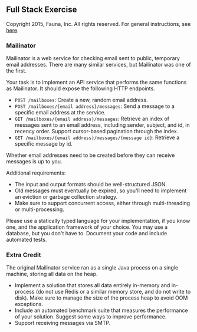 
## Full Stack Exercise

Copyright 2015, Fauna, Inc. All rights reserved. For general instructions, see [here](https://github.com/faunadb/exercises/blob/master/README.md).

### Mailinator

Mailinator is a web service for checking email sent to public, temporary email addresses. There are many similar services, but Mailinator was one of the first.

Your task is to implement an API service that performs the same functions as Mailinator. It should expose the following HTTP endpoints.

 - `POST /mailboxes`: Create a new, random email address.
 - `POST /mailboxes/{email address}/messages`: Send a message to a specific email address at the service.
 - `GET /mailboxes/{email address}/messages`: Retrieve an index of messages sent to an email address, including sender, subject, and id, in recency order. Support cursor-based pagination through the index.
 - `GET /mailboxes/{email address}/messages/{message id}`: Retrieve a specific message by id.

Whether email addresses need to be created before they can receive messages is up to you.

Additional requirements:

  - The input and output formats should be well-structured JSON.
  - Old messages must eventually be expired, so you'll need to implement an eviction or garbage collection strategy.
  - Make sure to support concurrent access, either through multi-threading or multi-processing.

Please use a statically typed language for your implementation, if you know one, and the application framework of your choice. You may use a database, but you don't have to. Document your code and include automated tests.

### Extra Credit

The original Mailinator service ran as a single Java process on a single machine, storing all data on the heap.

 - Implement a solution that stores all data entirely in-memory and in-process (do not use Redis or a similar memory store, and do not write to disk). Make sure to manage the size of the process heap to avoid OOM exceptions.
 - Include an automated benchmark suite that measures the performance of your solution. Suggest some ways to improve performance.
 - Support receiving messages via SMTP.